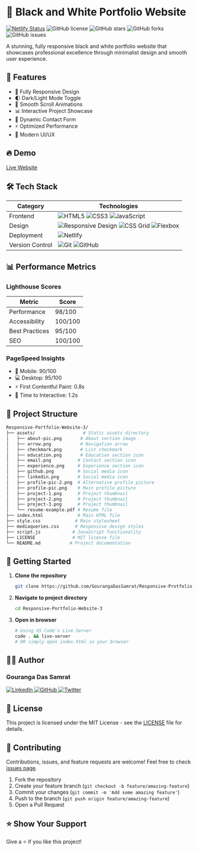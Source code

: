 # 🎨 Black and White Portfolio Website

[![Netlify Status](https://api.netlify.com/api/v1/badges/7b6f3239-1898-4e79-8490-6d384c1b14f0/deploy-status)](https://app.netlify.com/sites/responsiveprotfoliowebsite3bygouranga/deploys)
![GitHub license](https://img.shields.io/github/license/GourangaDasSamrat/Responsive-Protfolio-Website-3)
![GitHub stars](https://img.shields.io/github/stars/GourangaDasSamrat/Responsive-Protfolio-Website-3?style=social)
![GitHub forks](https://img.shields.io/github/forks/GourangaDasSamrat/Responsive-Protfolio-Website-3?style=social)
![GitHub issues](https://img.shields.io/github/issues/GourangaDasSamrat/Responsive-Protfolio-Website-3)

A stunning, fully responsive black and white portfolio website that showcases professional excellence through minimalist design and smooth user experience.

## 🌟 Features

- 📱 Fully Responsive Design
- 🌓 Dark/Light Mode Toggle
- 🎯 Smooth Scroll Animations
- 📊 Interactive Project Showcase
- 📝 Dynamic Contact Form
- ⚡ Optimized Performance
- 🎨 Modern UI/UX

## 🔥 Demo

[Live Website](https://responsiveprotfoliowebsite3bygouranga.netlify.app)

<!-- Demo video will be added here -->

## 🛠️ Tech Stack

| Category        | Technologies                                                                                                                                                                                                                                                                                                   |
| --------------- | -------------------------------------------------------------------------------------------------------------------------------------------------------------------------------------------------------------------------------------------------------------------------------------------------------------- |
| Frontend        | ![HTML5](https://img.shields.io/badge/HTML5-E34F26?style=flat-square&logo=html5&logoColor=white) ![CSS3](https://img.shields.io/badge/CSS3-1572B6?style=flat-square&logo=css3&logoColor=white) ![JavaScript](https://img.shields.io/badge/JavaScript-F7DF1E?style=flat-square&logo=javascript&logoColor=black) |
| Design          | ![Responsive Design](https://img.shields.io/badge/Responsive-Design-blue?style=flat-square) ![CSS Grid](https://img.shields.io/badge/CSS-Grid-orange?style=flat-square) ![Flexbox](https://img.shields.io/badge/CSS-Flexbox-purple?style=flat-square)                                                          |
| Deployment      | ![Netlify](https://img.shields.io/badge/Netlify-00C7B7?style=flat-square&logo=netlify&logoColor=white)                                                                                                                                                                                                         |
| Version Control | ![Git](https://img.shields.io/badge/Git-F05032?style=flat-square&logo=git&logoColor=white) ![GitHub](https://img.shields.io/badge/GitHub-181717?style=flat-square&logo=github&logoColor=white)                                                                                                                 |

## 📊 Performance Metrics

### Lighthouse Scores

| Metric         | Score   |
| -------------- | ------- |
| Performance    | 98/100  |
| Accessibility  | 100/100 |
| Best Practices | 95/100  |
| SEO            | 100/100 |

### PageSpeed Insights

- 📱 Mobile: 90/100
- 💻 Desktop: 95/100
- ⚡ First Contentful Paint: 0.8s
- 🚀 Time to Interactive: 1.2s

## 📁 Project Structure

```bash
Responsive-Portfolio-Website-3/
├── assets/                  # Static assets directory
│   ├── about-pic.png       # About section image
│   ├── arrow.png           # Navigation arrow
│   ├── checkmark.png       # List checkmark
│   ├── education.png       # Education section icon
│   ├── email.png          # Contact section icon
│   ├── experience.png     # Experience section icon
│   ├── github.png         # Social media icon
│   ├── linkedin.png       # Social media icon
│   ├── profile-pic-2.png  # Alternative profile picture
│   ├── profile-pic.png    # Main profile picture
│   ├── project-1.png      # Project thumbnail
│   ├── project-2.png      # Project thumbnail
│   ├── project-3.png      # Project thumbnail
│   └── resume-example.pdf # Resume file
├── index.html             # Main HTML file
├── style.css             # Main stylesheet
├── mediaqueries.css      # Responsive design styles
├── script.js            # JavaScript functionality
├── LICENSE              # MIT license file
└── README.md           # Project documentation
```

## 🚀 Getting Started

1. **Clone the repository**

   ```bash
   git clone https://github.com/GourangaDasSamrat/Responsive-Protfolio-Website-3.git
   ```

2. **Navigate to project directory**

   ```bash
   cd Responsive-Portfolio-Website-3
   ```

3. **Open in browser**
   ```bash
   # Using VS Code's Live Server
   code . && live-server
   # OR simply open index.html in your browser
   ```

## 👨‍💻 Author

### Gouranga Das Samrat

<p align="left">
  <a href="https://linkedin.com/in/gouranga-das-samrat">
    <img src="https://img.shields.io/badge/LinkedIn-0077B5?style=flat-square&logo=linkedin&logoColor=white" alt="LinkedIn">
  </a>
  <a href="https://github.com/GourangaDasSamrat">
    <img src="https://img.shields.io/badge/GitHub-100000?style=flat-square&logo=github&logoColor=white" alt="GitHub">
  </a>
  <a href="https://twitter.com/gouranga_khulna">
    <img src="https://img.shields.io/badge/Twitter-1DA1F2?style=flat-square&logo=twitter&logoColor=white" alt="Twitter">
  </a>
</p>

## 📄 License

This project is licensed under the MIT License - see the [LICENSE](LICENSE) file for details.

## 🤝 Contributing

Contributions, issues, and feature requests are welcome! Feel free to check [issues page](https://github.com/GourangaDasSamrat/Responsive-Protfolio-Website-3/issues).

1. Fork the repository
2. Create your feature branch (`git checkout -b feature/amazing-feature`)
3. Commit your changes (`git commit -m 'Add some amazing feature'`)
4. Push to the branch (`git push origin feature/amazing-feature`)
5. Open a Pull Request

## ⭐ Show Your Support

Give a ⭐️ if you like this project!
